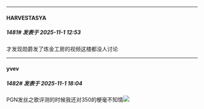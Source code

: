 ﻿
*****

####  HARVESTASYA  
##### 1481#       发表于 2025-11-1 12:53

才发现勋爵发了炼金工房的视频这楼都没人讨论

*****

####  yvev  
##### 1482#       发表于 2025-11-1 18:04

PGN发丝之歌评测的时候我还对350的梗毫不知情<img src="https://static.stage1st.com/image/smiley/face2017/062.gif" referrerpolicy="no-referrer">


